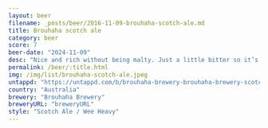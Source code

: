 ```yaml
---
layout: beer
filename: _posts/beer/2016-11-09-brouhaha-scotch-ale.md
title: Brouhaha scotch ale
category: beer
score: 7
beer-date: "2024-11-09"
desc: "Nice and rich without being malty. Just a little bitter so it’s very easy to drink"
permalink: /beer/:title.html
img: /img/list/brouhaha-scotch-ale.jpeg
untappd: "https://untappd.com/b/brouhaha-brewery-brouhaha-brewery-scotch-ale/5928061"
country: "Australia"
brewery: "Brouhaha Brewery"
breweryURL: "breweryURL"
style: "Scotch Ale / Wee Heavy"
---
```

